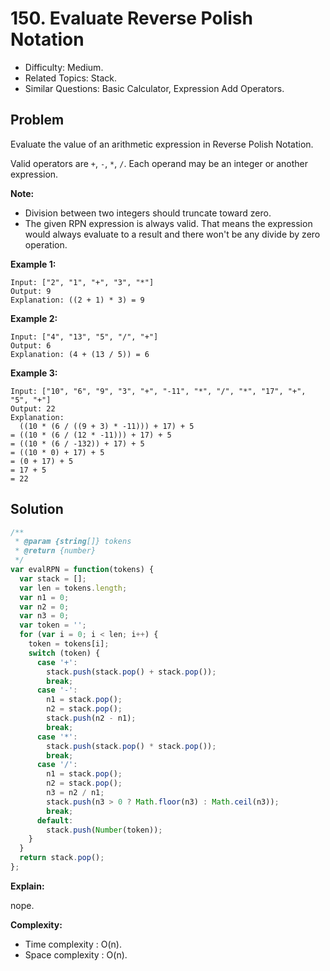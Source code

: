 # 150. Evaluate Reverse Polish Notation

- Difficulty: Medium.
- Related Topics: Stack.
- Similar Questions: Basic Calculator, Expression Add Operators.

## Problem

Evaluate the value of an arithmetic expression in Reverse Polish Notation.

Valid operators are ```+```, ```-```, ```*```, ```/```. Each operand may be an integer or another expression.

**Note:**

- Division between two integers should truncate toward zero.
- The given RPN expression is always valid. That means the expression would always evaluate to a result and there won't be any divide by zero operation.

**Example 1:**

```
Input: ["2", "1", "+", "3", "*"]
Output: 9
Explanation: ((2 + 1) * 3) = 9
```

**Example 2:**

```
Input: ["4", "13", "5", "/", "+"]
Output: 6
Explanation: (4 + (13 / 5)) = 6
```

**Example 3:**

```
Input: ["10", "6", "9", "3", "+", "-11", "*", "/", "*", "17", "+", "5", "+"]
Output: 22
Explanation: 
  ((10 * (6 / ((9 + 3) * -11))) + 17) + 5
= ((10 * (6 / (12 * -11))) + 17) + 5
= ((10 * (6 / -132)) + 17) + 5
= ((10 * 0) + 17) + 5
= (0 + 17) + 5
= 17 + 5
= 22
```

## Solution

```javascript
/**
 * @param {string[]} tokens
 * @return {number}
 */
var evalRPN = function(tokens) {
  var stack = [];
  var len = tokens.length;
  var n1 = 0;
  var n2 = 0;
  var n3 = 0;
  var token = '';
  for (var i = 0; i < len; i++) {
    token = tokens[i];
    switch (token) {
      case '+':
        stack.push(stack.pop() + stack.pop());
        break;
      case '-':
        n1 = stack.pop();
        n2 = stack.pop();
        stack.push(n2 - n1);
        break;
      case '*':
        stack.push(stack.pop() * stack.pop());
        break;
      case '/':
        n1 = stack.pop();
        n2 = stack.pop();
        n3 = n2 / n1;
        stack.push(n3 > 0 ? Math.floor(n3) : Math.ceil(n3));
        break;
      default:
        stack.push(Number(token));
    }
  }
  return stack.pop();
};
```

**Explain:**

nope.

**Complexity:**

* Time complexity : O(n).
* Space complexity : O(n).
